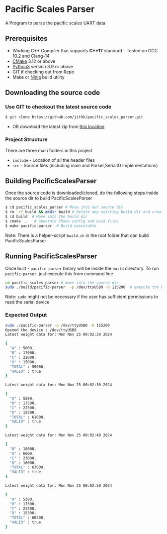 # Pacific Scales Parser
A Program to parse the pacific scales UART data

## Prerequisites
* Working C++ Compiler that supports **C++17** standard - Tested on GCC 10.2 and Clang-14
* [CMake](https://cmake.org/) 3.12 or above
* [Python3](https://www.python.org/downloads/) version 3.9 or above
* GIT if checking out from Repo
* Make or [Ninja](https://ninja-build.org/) build utility
## Downloading the source code
### Use GIT to checkout the latest source code
  ```bash
  $ git clone https://github.com/jithk/pacific_scales_parser.git
  ```
* OR download the latest zip from [this location](https://github.com/jithk/pacific_scales_parser/archive/refs/heads/main.zip)

### Project Structure
  There are three main folders in this project
  * `include` - Location of all the header files
  * `src`     - Source files (including main and Parser,SerialIO implementations)

## Building PacificScalesParser
  Once the source code is downloaded/cloned, do the following steps inside the source dir to build PacificScalesParser
  ```bash
  $ cd pacific_scales_parser # Move into our source dir
  $ rm -rf build && mkdir build # Delete any existing build dir and create a new one
  $ cd build  # Move into the build dir
  $ cmake ..   # Generate CMake config and buid files
  $ make pacific-parser  # Build executable
  ```
Note: There is a helper-script `build.sh` in the root folder that can build PacificScalesParser
## Running PacificScalesParser
Once built - `pacific-parser` binary will be inside the `build` directory. To run `pacific-parser`, just execute this from command line
```bash
cd pacific_scales_parser # move into the source dir
sudo ./build/pacific-parser  -p /dev/ttyUSB0 -b 115200  # execute the binary with DeviceName and BaudRate
```
Note: `sudo` might not be necessary if the user has sufficient permissions to read the serial device
### Expected Output
```bash
sudo ./pacific-parser -p /dev/ttyUSB0 -b 115200
Opened the device : /dev/ttyUSB0
Latest weight data for: Mon Nov 25 00:02:20 2024

{
  "A" : 5000,
  "B" : 17000,
  "C" : 22000,
  "D" : 15000,
  "TOTAL" : 59000,
  "VALID" : true
}

Latest weight data for: Mon Nov 25 00:02:30 2024

{
  "A" : 5500,
  "B" : 17500,
  "C" : 22500,
  "D" : 15500,
  "TOTAL" : 61000,
  "VALID" : true
}

Latest weight data for: Mon Nov 25 00:02:40 2024

{
  "B" : 18000,
  "A" : 6000,
  "C" : 23000,
  "D" : 16000,
  "TOTAL" : 63000,
  "VALID" : true
}

Latest weight data for: Mon Nov 25 00:02:50 2024

{
  "A" : 5300,
  "B" : 17300,
  "C" : 22300,
  "D" : 15300,
  "TOTAL" : 60200,
  "VALID" : true
}

```
